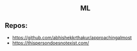 <h2 align="center">ML</h2>

## Repos:

- https://github.com/abhishekkrthakur/approachingalmost
- https://thispersondoesnotexist.com/

